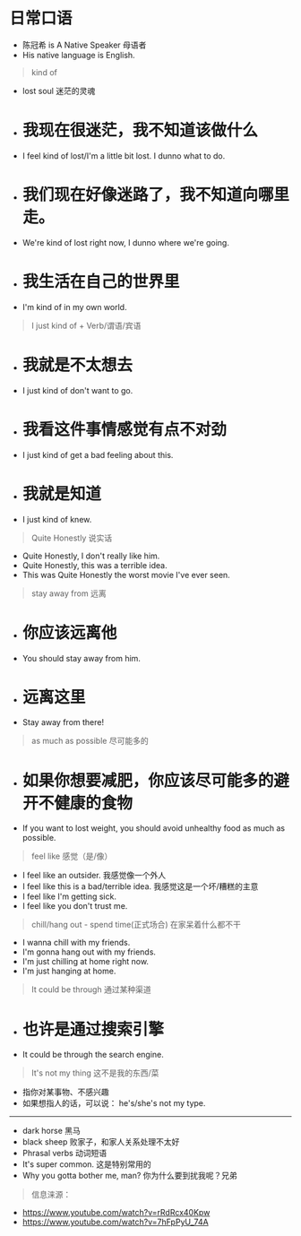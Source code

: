 # 日常口语

* 陈冠希 is A Native Speaker 母语者
* His native language is English.

> kind of 

* lost soul  迷茫的灵魂
* # 我现在很迷茫，我不知道该做什么
* I feel kind of lost/I'm a little bit lost. I dunno what to do. 
* # 我们现在好像迷路了，我不知道向哪里走。
* We're kind of lost right now, I dunno where we're going.  
* # 我生活在自己的世界里
* I'm kind of in my own world. 

> I just kind of + Verb/谓语/宾语

* # 我就是不太想去
* I just kind of don't want to go. 
* # 我看这件事情感觉有点不对劲
* I just kind of get a bad feeling about this.
* # 我就是知道
* I just kind of knew.


> Quite Honestly 说实话

* Quite Honestly, I don't really like him.
* Quite Honestly, this was a terrible idea.
* This was Quite Honestly the worst movie I've ever seen.

> stay away from 远离

* # 你应该远离他
* You should stay away from him. 
* # 远离这里
* Stay away from there!

> as much as possible 尽可能多的

* # 如果你想要减肥，你应该尽可能多的避开不健康的食物
* If you want to lost weight, you should avoid unhealthy food as much as possible.

> feel like 感觉（是/像）

* I feel like an outsider. 我感觉像一个外人
* I feel like this is a bad/terrible idea. 我感觉这是一个坏/糟糕的主意
* I feel like I'm getting sick.
* I feel like you don't trust me.

> chill/hang out - spend time(正式场合) 在家呆着什么都不干

* I wanna chill with my friends.
* I'm gonna hang out with my friends.
* I'm just chilling at home right now.
* I'm just hanging at home.

> It could be through 通过某种渠道

* # 也许是通过搜索引擎
* It could be through the search engine.

> It's not my thing 这不是我的东西/菜

* 指你对某事物、不感兴趣
* 如果想指人的话，可以说： he's/she's not my type.

---

* dark horse 黑马
* black sheep 败家子，和家人关系处理不太好
* Phrasal verbs 动词短语
* It's super common. 这是特别常用的
* Why you gotta bother me, man?  你为什么要到扰我呢？兄弟

> 信息涞源：

* https://www.youtube.com/watch?v=rRdRcx40Kpw
* https://www.youtube.com/watch?v=7hFpPyU_74A
